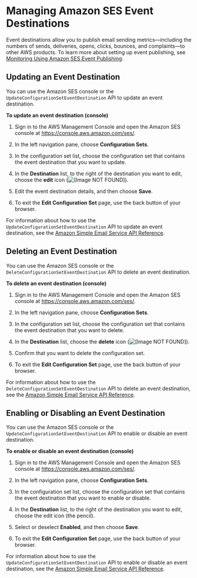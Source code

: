 # Managing Amazon SES Event Destinations<a name="event-publishing-managing-event-destinations"></a>

Event destinations allow you to publish email sending metrics—including the numbers of sends, deliveries, opens, clicks, bounces, and complaints—to other AWS products\. To learn more about setting up event publishing, see [Monitoring Using Amazon SES Event Publishing](monitor-using-event-publishing.md)\. 

## Updating an Event Destination<a name="event-publishing-managing-event-destinations-updating"></a>

You can use the Amazon SES console or the `UpdateConfigurationSetEventDestination` API to update an event destination\. 

**To update an event destination \(console\)**

1. Sign in to the AWS Management Console and open the Amazon SES console at [https://console\.aws\.amazon\.com/ses/](https://console.aws.amazon.com/ses/)\.

1. In the left navigation pane, choose **Configuration Sets**\.

1. In the configuration set list, choose the configuration set that contains the event destination that you want to update\.

1. In the **Destination** list, to the right of the destination you want to edit, choose the **edit** icon \(![\[Image NOT FOUND\]](http://docs.aws.amazon.com/ses/latest/DeveloperGuide/images/edit_icon.png)\)\.

1. Edit the event destination details, and then choose **Save**\.

1. To exit the **Edit Configuration Set** page, use the back button of your browser\.

For information about how to use the `UpdateConfigurationSetEventDestination` API to update an event destination, see the [Amazon Simple Email Service API Reference](https://docs.aws.amazon.com/ses/latest/APIReference/API_UpdateConfigurationSetEventDestination.html)\.

## Deleting an Event Destination<a name="event-publishing-managing-event-destinations-deleting"></a>

You can use the Amazon SES console or the `DeleteConfigurationSetEventDestination` API to delete an event destination\. 

**To delete an event destination \(console\)**

1. Sign in to the AWS Management Console and open the Amazon SES console at [https://console\.aws\.amazon\.com/ses/](https://console.aws.amazon.com/ses/)\.

1. In the left navigation pane, choose **Configuration Sets**\.

1. In the configuration set list, choose the configuration set that contains the event destination that you want to delete\.

1. In the **Destination** list, choose the **delete** icon \(![\[Image NOT FOUND\]](http://docs.aws.amazon.com/ses/latest/DeveloperGuide/images/delete_icon.png)\)\. 

1. Confirm that you want to delete the configuration set\.

1. To exit the **Edit Configuration Set** page, use the back button of your browser\.

For information about how to use the `DeleteConfigurationSetEventDestination` API to delete an event destination, see the [Amazon Simple Email Service API Reference](https://docs.aws.amazon.com/ses/latest/APIReference/API_DeleteConfigurationSetEventDestination.html)\.

## Enabling or Disabling an Event Destination<a name="event-publishing-managing-event-destinations-enabling-disabling"></a>

You can use the Amazon SES console or the `UpdateConfigurationSetEventDestination` API to enable or disable an event destination\. 

**To enable or disable an event destination \(console\)**

1. Sign in to the AWS Management Console and open the Amazon SES console at [https://console\.aws\.amazon\.com/ses/](https://console.aws.amazon.com/ses/)\.

1. In the left navigation pane, choose **Configuration Sets**\.

1. In the configuration set list, choose the configuration set that contains the event destination that you want to enable or disable\.

1. In the **Destination** list, to the right of the destination you want to edit, choose the edit icon \(the pencil\)\.

1. Select or deselect **Enabled**, and then choose **Save**\.

1. To exit the **Edit Configuration Set** page, use the back button of your browser\.

For information about how to use the `UpdateConfigurationSetEventDestination` API to enable or disable an event destination, see the [Amazon Simple Email Service API Reference](https://docs.aws.amazon.com/ses/latest/APIReference/API_UpdateConfigurationSetEventDestination.html)\.